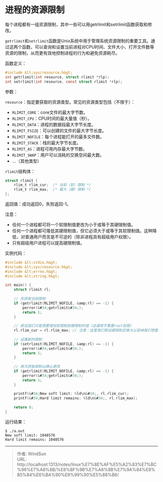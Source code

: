 # 进程的资源限制


每个进程都有一组资源限制，其中一些可以用getrlimit和setrlimit函数获取和修改。

`getrlimit`和`setrlimit`函数是Unix系统中用于管理系统资源限制的重要工具。通过这两个函数，可以查询和设置当前进程对CPU时间、文件大小、打开文件数等资源的限制，从而更有效地控制进程的行为和避免资源耗尽。

函数定义：

```c
#include &lt;sys/resource.h&gt;  
int getrlimit(int resource, struct rlimit *rlp);
int setrlimit(int resource, const struct rlimit *rlp);

```

参数：

`resource`：指定要获取的资源类型。常见的资源类型包括（不限于）：

- `RLIMIT_CORE`：core文件的最大字节数。
- `RLIMIT_CPU`：CPU时间的最大量值（秒）。
- `RLIMIT_DATA`：进程的数据段最大字节长度。
- `RLIMIT_FSIZE`：可以创建的文件的最大字节长度。
- `RLIMIT_NOFILE`：每个进程能打开的最多文件数。
- `RLIMIT_STACK`：栈的最大字节长度。
- `RLIMIT_AS`：进程可用内存最大字节数。
- `RLIMIT_SWAP`：用户可以消耗的交换空间最大数。
- ...（其他类型）

`rlimit`结构体：

```c
struct rlimit {  
    rlim_t rlim_cur;  /* 当前（软）限制 */  
    rlim_t rlim_max;  /* 最大（硬）限制 */  
};
```

返回值：成功返回0，失败返回-1。

注意：

- 任何一个进程都可将一个软限制值更改为小于或等于其硬限制值。
- 任何一个进程都可隆低其硬限制值，但它必须大于或等于其软限制值。这种降低，对普通用户而言是不可逆的（除非进程具有超级用户权限）。
- 只有超级用户进程可以提高硬限制值。

实例代码：

```c
#include &lt;stdio.h&gt;  
#include &lt;sys/resource.h&gt;  
#include &lt;errno.h&gt;  
#include &lt;string.h&gt;  
  
int main() {  
    struct rlimit rl;  
  
    // 先获取当前限制  
    if (getrlimit(RLIMIT_NOFILE, &amp;rl) == -1) {  
        perror(&#34;getrlimit&#34;);  
        return 1;  
    }  
  
    // 假设我们只是想要增加软限制到硬限制的值（这通常不需要root权限）  
    rl.rlim_cur = rl.rlim_max; // 注意：这里我们假设硬限制足够大以容纳我们想要的软限制  
  
    // 设置新的限制  
    if (setrlimit(RLIMIT_NOFILE, &amp;rl) == -1) {  
        perror(&#34;setrlimit&#34;);  
        return 1;  
    }  
  
    // 再次获取限制以确认更改  
    if (getrlimit(RLIMIT_NOFILE, &amp;rl) == -1) {  
        perror(&#34;getrlimit&#34;);  
        return 1;  
    }  
  
    printf(&#34;New soft limit: %ld\n&#34;, rl.rlim_cur);  
    printf(&#34;Hard limit remains: %ld\n&#34;, rl.rlim_max);  
  
    return 0;  
}
```

运行结果：

```
$ ./a.out 
New soft limit: 1048576
Hard limit remains: 1048576
```


---

> 作者: WindSun  
> URL: http://localhost:1313/notes/linux%E7%8E%AF%E5%A2%83%E7%BC%96%E7%A8%8B/%E8%BF%9B%E7%A8%8B%E7%9A%84%E8%B5%84%E6%BA%90%E9%99%90%E5%88%B6/  

